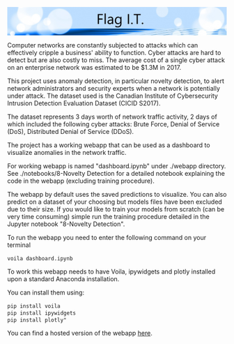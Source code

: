 <p class="aligncenter">
<img src="./webapp/figures/header.jpg" align="middle" >
</p>


Computer networks are constantly subjected to attacks which can effectively cripple a business' ability to function. Cyber attacks are hard to detect but are also costly to miss. The average cost of a single cyber attack on an enterprise network was estimated to be $1.3M in 2017.

This project uses anomaly detection, in particular novelty detection, to alert network administrators and security experts when a network is potentially under attack. The dataset used is the Canadian Institute of Cybersecurity Intrusion Detection Evaluation Dataset (CICID S2017).

The dataset represents 3 days worth of network traffic activity, 2 days of which included the following cyber attacks: Brute Force, Denial of Service (DoS), Distributed Denial of Service (DDoS).

The project has a working webapp that can be used as a dashboard to visualize anomalies in the network traffic.

For working webapp is named "dashboard.ipynb" under ./webapp directory. See ./notebooks/8-Novelty Detection for a detailed notebook explaining the code in the webapp (excluding training procedure).

The webapp by default uses the saved predictions to visualize. You can also predict on a dataset of your choosing but models files have been excluded due to their size. If you would like to train your models from scratch (can be very time consuming) simple run the training procedure detailed in the Jupyter notebook "8-Novelty Detection".

To run the webapp you need to enter the following command on your terminal

    voila dashboard.ipynb
    
To work this webapp needs to have Voila, ipywidgets and plotly installed upon a standard Anaconda installation.

You can install them using:

    pip install voila
    pip install ipywidgets
    pip install plotly"

You can find a hosted version of the webapp [here](http://networkanomalyzer.info:8866/).
